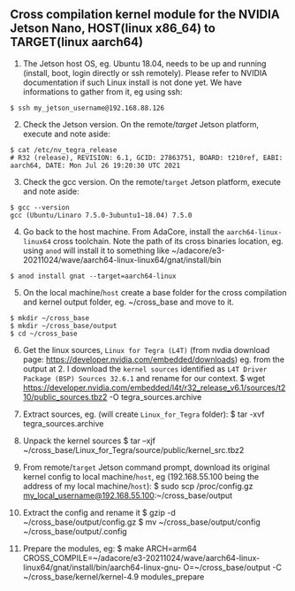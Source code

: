 ## Cross compilation kernel module for the NVIDIA Jetson Nano, HOST(linux x86_64) to TARGET(linux aarch64)

1. The Jetson host OS, eg. Ubuntu 18.04, needs to be up and running (install, boot, login directly or ssh remotely). Please refer to NVIDIA documentation if such Linux install is not done yet. We have informations to gather from it, eg using ssh:    
```
$ ssh my_jetson_username@192.168.88.126
```

2. Check the Jetson version. On the remote/*target* Jetson platform, execute and note aside:    
```
$ cat /etc/nv_tegra_release
# R32 (release), REVISION: 6.1, GCID: 27863751, BOARD: t210ref, EABI: aarch64, DATE: Mon Jul 26 19:20:30 UTC 2021
```

3. Check the gcc version. On the remote/`target` Jetson platform, execute and note aside:    
```
$ gcc --version
gcc (Ubuntu/Linaro 7.5.0-3ubuntu1~18.04) 7.5.0
```

4. Go back to the host machine. From AdaCore, install the `aarch64-linux-linux64` cross toolchain. Note the path of its cross binaries location, eg. using `anod` will install it to something like ~/adacore/e3-20211024/wave/aarch64-linux-linux64/gnat/install/bin     
```
$ anod install gnat --target=aarch64-linux
```

5. On the local machine/`host` create a base folder for the cross compilation and kernel output folder, eg. ~/cross_base and move to it.     
```
$ mkdir ~/cross_base
$ mkdir ~/cross_base/output
$ cd ~/cross_base
```

6. Get the linux sources, `Linux for Tegra (L4T)` (from nvdia download page: https://developer.nvidia.com/embedded/downloads)
eg. from the output at 2. I download the `kernel sources` identified as `L4T Driver Package (BSP) Sources 32.6.1` and rename for our context. 
$ wget https://developer.nvidia.com/embedded/l4t/r32_release_v6.1/sources/t210/public_sources.tbz2 -O tegra_sources.archive

7. Extract sources, eg. (will create `Linux_for_Tegra` folder):
$ tar -xvf tegra_sources.archive

8. Unpack the kernel sources
$ tar –xjf ~/cross_base/Linux_for_Tegra/source/public/kernel_src.tbz2

9. From remote/`target` Jetson command prompt, download its original kernel config to local machine/`host`, eg (192.168.55.100 being the address of my local machine/`host`):
$ sudo scp /proc/config.gz my_local_username@192.168.55.100:~/cross_base/output

10. Extract the config and rename it
$ gzip -d ~/cross_base/output/config.gz
$ mv ~/cross_base/output/config ~/cross_base/output/.config

11. Prepare the modules, eg:
$ make ARCH=arm64 CROSS_COMPILE=~/adacore/e3-20211024/wave/aarch64-linux-linux64/gnat/install/bin/aarch64-linux-gnu- O=~/cross_base/output -C ~/cross_base/kernel/kernel-4.9 modules_prepare
